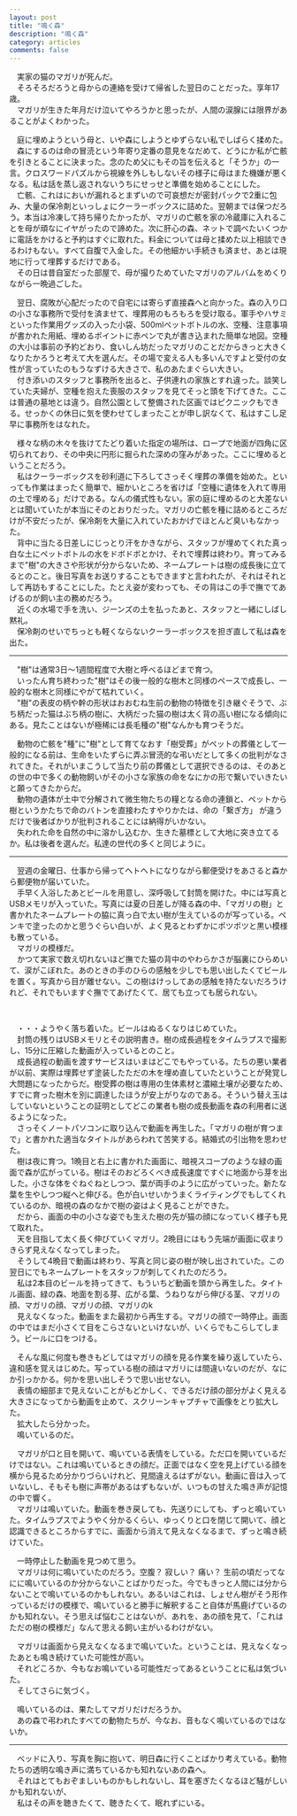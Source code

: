 ```yaml
---
layout: post
title: "鳴く森"
description: "鳴く森"
category: articles
comments: false
---
```


　実家の猫のマガリが死んだ。  
　そろそろだろうと母からの連絡を受けて帰省した翌日のことだった。享年17歳。  
　マガリが生きた年月だけ泣いてやろうかと思ったが、人間の涙腺には限界があることがよくわかった。

　庭に埋めようという母と、いや森にしようとゆずらない私でしばらく揉めた。  
　森にするのは命の冒涜という年寄り定番の意見をなだめて、どうにか私が亡骸を引きとることに決まった。念のため父にもその旨を伝えると「そうか」の一言。クロスワードパズルから視線を外しもしないその様子に母はまた機嫌が悪くなる。私は話を蒸し返されないうちにせっせと準備を始めることにした。  
　亡骸、これはにおいが漏れるとまずいので可哀想だが密封パックで2重に包み、大量の保冷剤といっしょにクーラーボックスに詰めた。翌朝までは保つだろう。本当は冷凍して持ち帰りたかったが、マガリの亡骸を家の冷蔵庫に入れることを母が頑なにイヤがったので諦めた。次に肝心の森、ネットで調べたいくつかに電話をかけると予約はすぐに取れた。料金については母と揉めた以上相談できるわけもない。すべて自腹で入金した。その他細かい手続きも済ませ、あとは現地に行って埋葬するだけである。  
　その日は昔自室だった部屋で、母が撮りためていたマガリのアルバムをめくりながら一晩過ごした。

　翌日、腐敗が心配だったので自宅には寄らず直接森へと向かった。森の入り口の小さな事務所で受付を済ませて、埋葬用のもろもろを受け取る。軍手やハサミといった作業用グッズの入った小袋、500mlペットボトルの水、空種、注意事項が書かれた用紙、埋めるポイントに赤ペンで丸が書き込まれた簡単な地図。空種の大小は事前の予約どおり、食いしん坊だったマガリのことだからきっと大きくなりたかろうと考えて大を選んだ。その場で変える人も多いんですよと受付の女性が言っていたのもうなずける大きさで、私のあたまぐらい大きい。  
　付き添いのスタッフと事務所を出ると、子供連れの家族とすれ違った。談笑していた夫婦が、空種を抱えた喪服のスタッフを見てそっと頭を下げてきた。ここは普通の墓地とは違う。自然公園として整備された区画ではピクニックもできる。せっかくの休日に気を使わせてしまったことが申し訳なくて、私はすこし足早に事務所をはなれた。

　様々な柄の木々を抜けてたどり着いた指定の場所は、ロープで地面が四角に区切られており、その中央に円形に掘られた深めの窪みがあった。ここに埋めるということだろう。  
　私はクーラーボックスを砂利道に下ろしてさっそく埋葬の準備を始めた。といっても作業はまったく簡単で、細かいところを省けば「空種に遺体を入れて専用の土で埋める」だけである。なんの儀式性もない。家の庭に埋めるのと大差ないとは聞いていたが本当にそのとおりだった。マガリの亡骸を種に詰めるところだけが不安だったが、保冷剤を大量に入れていたおかげでほとんど臭いもなかった。  
　背中に当たる日差しにじっとり汗をかきながら、スタッフが埋めてくれた真っ白な土にペットボトルの水をドボドボとかけ、それで埋葬は終わり。育ってみるまで"樹"の大きさや形状が分からないため、ネームプレートは樹の成長後に立てるとのこと。後日写真をお送りすることもできますと言われたが、それはそれとして再訪もすることにした。たとえ姿が変わっても、その背はこの手で撫でてあげるのが飼い主の務めだろう。  
　近くの水場で手を洗い、ジーンズの土を払ったあと、スタッフと一緒にしばし黙礼。  
　保冷剤のせいでちっとも軽くならないクーラーボックスを担ぎ直して私は森を出た。

___

　"樹"は通常3日～1週間程度で大樹と呼べるほどまで育つ。  
　いったん育ち終わった"樹"はその後一般的な樹木と同様のペースで成長し、一般的な樹木と同様にやがて枯れていく。  
　"樹"の表皮の柄や幹の形状はおおむね生前の動物の特徴を引き継ぐそうで、ぶち柄だった猫はぶち柄の樹に、大柄だった猫の樹は太く背の高い樹になる傾向にある。見たことはないが極稀には長毛種の"樹"なんかも育つそうだ。

　動物の亡骸を"種"に"樹"として育てなおす「樹受葬」がペットの葬儀として一般的になる前は、生命をいたずらに弄ぶ冒涜的な弔いだとして多くの批判がなされてきた。それがいまこうして当たり前の葬儀として選択できるのは、そのあとの世の中で多くの動物飼いがその小さな家族の命をなにかの形で繋いでいきたいと願ってきたからだ。  
　動物の遺体が土中で分解されて微生物たちの糧となる命の連鎖と、ペットから樹というかたちで命のバトンを直接わたすやりかたは、命の「繋ぎ方」 が違うだけで後者ばかりが批判されることには納得がいかない。  
　失われた命を自然の中に溶かし込むか、生きた墓標として大地に突き立てるか。私は後者を選んだ。私達の世代の多くと同じように。

___

　翌週の金曜日、仕事から帰ってヘトヘトになりながら郵便受けをあさると森から郵便物が届いていた。  
　手早く入浴したあとビールを用意し、深呼吸して封筒を開けた。中には写真とUSBメモリが入っていた。写真には夏の日差しが降る森の中、「マガリの樹」と書かれたネームプレートの脇に真っ白で太い樹が生えているのが写っている。ペンキで塗ったのかと思うぐらい白いが、よく見るとわずかにポツポツと黒い模様も散っている。  
　マガリの模様だ。  
　かつて実家で数え切れないほど撫でた猫の背中のやわらかさが脳裏にひらめいて、涙がこぼれた。あのときの手のひらの感触を少しでも思い出したくてビールを置く。写真から目が離せない。この樹はけっしてあの感触を持たないだろうけれど、それでもいますぐ撫でてあげたくて、居ても立っても居られない。  

<br>

　・・・ようやく落ち着いた。ビールはぬるくなりはじめていた。  
　封筒の残りはUSBメモリとその説明書き。樹の成長過程をタイムラプスで撮影し、15分に圧縮した動画が入っているとのこと。  
　成長過程の動画を渡すサービスはいまはどこでもやっている。たちの悪い業者が以前、実際は埋葬せず塗装したただの木を埋め直していたということが発覚し大問題になったからだ。樹受葬の樹は専用の生体素材と濃縮土壌が必要なため、すでに育った樹木を別に調達したほうが安上がりなのである。そういう替え玉はしていないということの証明としてどこの業者も樹の成長動画を森の利用者に送るようになった。  
　さっそくノートパソコンに取り込んで動画を再生した。「マガリの樹が育つまで」と書かれた適当なタイトルがあらわれて苦笑する。結婚式の引出物を思わせた。  
　樹は夜に育つ。1晩目と右上に書かれた画面に、暗視スコープのような緑の画面で森が広がっている。樹はそのおどろくべき成長速度ですぐに地面から芽を出した。小さな体をぐねぐねとしつつ、葉が両手のように広がっていった。新たな葉を生やしつつ縦へと伸びる。色が白いせいかうまくライティングでもしてくれているのか、暗視の森のなかで樹の姿はよく見ることができた。  
　だから、画面の中の小さな姿でも生えた樹の先が猫の顔になっていく様子も見て取れた。  
　天を目指して太く長く伸びていくマガリ。2晩目にはもう先端が画面に収まりきらず見えなくなってしまった。  
　そうして4晩目で動画は終わり、写真と同じ姿の樹が映し出されていた。この翌日にでもネームプレートをスタッフが刺してくれたのだろう。  
　私は2本目のビールを持ってきて、もういちど動画を頭から再生した。タイトル画面、緑の森、地面を割る芽、広がる葉、うねりながら伸びる茎、マガリの顔、マガリの顔、マガリの顔、マガリのk  
　見えなくなった。動画をまた最初から再生する。マガリの顔で一時停止。画面の中ではまだ小さくて目をこらさないといけないが、いくらでもこらしてしまう。ビールに口をつける。  

　そんな風に何度も巻きもどしてはマガリの顔を見る作業を繰り返していたら、違和感を覚えはじめた。写っている樹の顔はマガリには間違いないのだが、なにか引っかかる。何かを思い出しそうで思い出せない。  
　表情の細部まで見えないことがもどかしく、できるだけ顔の部分がよく見える大きさになってから動画を止めて、スクリーンキャプチャで画像をとり拡大した。  
　拡大したら分かった。  
　鳴いているのだ。

　マガリが口と目を開いて、鳴いている表情をしている。ただ口を開いているだけではない。これは鳴いているときの顔だ。正面ではなく空を見上げている顔を横から見るため分かりづらいけれど、見間違えるはずがない。動画に音は入っていないし、そもそも樹に声帯があるはずもないが、いつもの甘えた鳴き声が記憶の中で響く。  
　マガリは鳴いていた。動画を巻き戻しても、先送りにしても、ずっと鳴いていた。タイムラプスでようやく分かるくらい、ゆっくりと口を閉じて開いて、顔と認識できるところからすでに、画面から消えて見えなくなるまで、ずっと鳴き続けていた。

　一時停止した動画を見つめて思う。  
　マガリは何に鳴いていたのだろう。空腹？ 寂しい？ 痛い？ 生前の頃だってなにに鳴いているのか分からないことばかりだった。今でもきっと人間には分からないことで鳴いているのかもしれない。あるいはこれは、しょせん樹がそう形作っているだけの模様で、鳴いていると勝手に解釈すること自体が馬鹿げているのかも知れない。そう思えば悩むことはないが、あれを、あの顔を見て、「これはただの樹の模様だ」なんて思える飼い主がいるわけがない。

　マガリは画面から見えなくなるまで鳴いていた。ということは、見えなくなったあとも鳴き続けていた可能性が高い。  
　それどころか、今もなお鳴いている可能性だってあるということに私は気づいた。  
　そしてさらに気づく。

　鳴いているのは、果たしてマガリだけだろうか。  
　あの森で弔われたすべての動物たちが、今なお、音もなく鳴いているのではないか。

___

　ベッドに入り、写真を胸に抱いて、明日森に行くことばかり考えている。動物たちの透明な鳴き声に満ちているかも知れないあの森へ。  
　それはとてもおぞましいものかもしれないし、耳を塞ぎたくなるほど騒がしいかも知れないが、  
　私はその声を聴きたくて、聴きたくて、眠れずにいる。  
　


